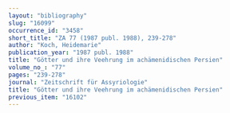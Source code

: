 ```yaml
---
layout: "bibliography"
slug: "16099"
occurrence_id: "3458"
short_title: "ZA 77 (1987 publ. 1988), 239-278"
author: "Koch, Heidemarie"
publication_year: "1987 publ. 1988"
title: "Götter und ihre Veehrung im achämenidischen Persien"
volume_no_: "77"
pages: "239-278"
journal: "Zeitschrift für Assyriologie"
title: "Götter und ihre Veehrung im achämenidischen Persien"
previous_item: "16102"
---
```

